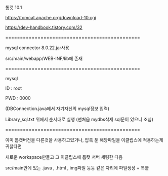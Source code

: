 톰캣 10.1

https://tomcat.apache.org/download-10.cgi

https://dev-handbook.tistory.com/32

==============================================

mysql connector 8.0.22.jar사용

src/main/webapp/WEB-INF/lib에 존재

==============================================

mysql 

ID : root 

PWD : 0000

(DBConnection.java에서 자기자신의 mysql정보 입력)

Library_sql.txt   위에서 순서대로 실행 (맨처음 mydbs삭제 sql문이 있으니 조심)

==============================================

이미 톰캣버전을 다른것을 사용하고있거나, 압축 푼 해당파일을 이클립스에 적용하는게 귀찮다면

새로운 workspace만들고 그 이클립스에 톰캣 서버 세팅한 다음

src/main안에 있는 .java , .html , img파일 등등 같은 자리에 파일생성 + 복붙
